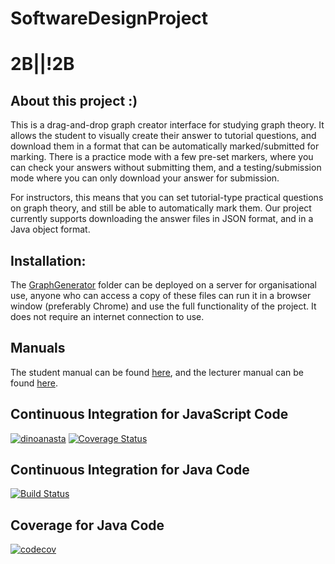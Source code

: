 # SoftwareDesignProject
# 2B||!2B

## About this project :)
This is a drag-and-drop graph creator interface for studying graph theory. It allows the student to visually create their answer to tutorial questions, and download them in a format that can be automatically marked/submitted for marking. There is a practice mode with a few pre-set markers, where you can check your answers without submitting them, and a testing/submission mode where you can only download your answer for submission.

For instructors, this means that you can set tutorial-type practical questions on graph theory, and still be able to automatically mark them. Our project currently supports downloading the answer files in JSON format, and in a Java object format.

## Installation:
The [GraphGenerator](GraphGenerator) folder can be deployed on a server for organisational use, anyone who can access a copy of these files can run it in a browser window (preferably Chrome) and use the full functionality of the project. It does not require an internet connection to use.

## Manuals
The student manual can be found [here](Manuals/StudentManual.pdf), and the lecturer manual can be found [here](Manuals/LecturerManual.pdf).


## Continuous Integration for JavaScript Code
[![dinoanasta](https://circleci.com/gh/dinoanasta/SoftwareDesignProject.svg?style=svg)](https://app.circleci.com/pipelines/github/dinoanasta/SoftwareDesignProject)
[![Coverage Status](https://coveralls.io/repos/github/dinoanasta/SoftwareDesignProject/badge.svg?branch=master)](https://coveralls.io/github/dinoanasta/SoftwareDesignProject?branch=master)

## Continuous Integration for Java Code
[![Build Status](https://travis-ci.org/dinoanasta/SoftwareDesignProject.svg?branch=master)](https://travis-ci.org/dinoanasta/SoftwareDesignProject)


## Coverage for Java Code
[![codecov](https://codecov.io/gh/dinoanasta/SoftwareDesignProject/branch/master/graph/badge.svg)](https://codecov.io/gh/dinoanasta/SoftwareDesignProject)
